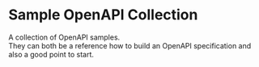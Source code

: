 # Sample OpenAPI Collection

A collection of OpenAPI samples.  
They can both be a reference how to build an OpenAPI specification and also a good point to start.
